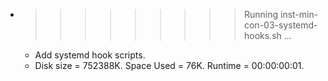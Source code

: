 * >>>>>>>>> Running inst-min-con-03-systemd-hooks.sh ...
  * Add systemd hook scripts.
  * Disk size = 752388K. Space Used = 76K. Runtime = 00:00:00:01.
